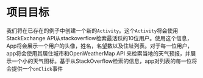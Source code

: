 # 项目目标

我们将在已存在的例子中创建一个新的`Activity`。这个`Activity`将会使用StackExchange API从stackoverflow检索最活跃的10位用户。使用这个信息，App将会展示一个用户的头像，姓名，名望数以及住址列表。对于每一位用户，app将会使用其居住城市和OpenWeatherMap API 来检索当地的天气预报，并展示一个小的天气图标。基于从StackOverflow检索的信息，app对列表的每一位将会提供一个`onClick`事件